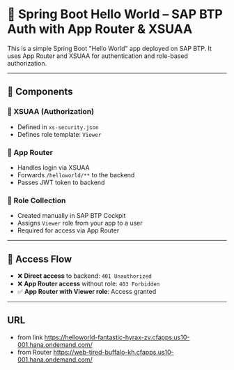 # 🚀 Spring Boot Hello World – SAP BTP Auth with App Router & XSUAA

This is a simple Spring Boot "Hello World" app deployed on SAP BTP. It uses App Router and XSUAA for authentication and role-based authorization.

---

## 🧩 Components


### 🔹 XSUAA (Authorization)
- Defined in `xs-security.json`
- Defines role template: `Viewer`

### 🔹 App Router
- Handles login via XSUAA
- Forwards `/helloworld/**` to the backend
- Passes JWT token to backend

### 🔹 Role Collection
- Created manually in SAP BTP Cockpit
- Assigns `Viewer` role from your app to a user
- Required for access via App Router

---

## 🔐 Access Flow

- ❌ **Direct access** to backend: `401 Unauthorized`
- ❌ **App Router access** without role: `403 Forbidden`
- ✅ **App Router with Viewer role**: Access granted

---

## URL
 - from link https://helloworld-fantastic-hyrax-zv.cfapps.us10-001.hana.ondemand.com/
 - from Router  https://web-tired-buffalo-kh.cfapps.us10-001.hana.ondemand.com/
